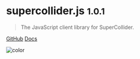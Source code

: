 
<!-- _coverpage.md -->

<!-- ![logo](_media/icon.svg) -->

# supercollider.js <small>1.0.1</small>

> The JavaScript client library for SuperCollider.

[GitHub](https://github.com/crucialfelix/supercolliderjs/)
[Docs](#supercolliderjs)

<!-- background color -->

![color](#202020)

